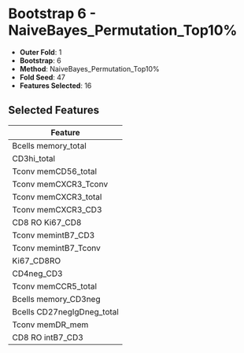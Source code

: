 # Bootstrap 6 - NaiveBayes_Permutation_Top10%

- **Outer Fold**: 1
- **Bootstrap**: 6
- **Method**: NaiveBayes_Permutation_Top10%
- **Fold Seed**: 47
- **Features Selected**: 16

## Selected Features

| Feature |
|---------|
| Bcells memory_total |
| CD3hi_total |
| Tconv memCD56_total |
| Tconv memCXCR3_Tconv |
| Tconv memCXCR3_total |
| Tconv memCXCR3_CD3 |
| CD8 RO Ki67_CD8 |
| Tconv memintB7_CD3 |
| Tconv memintB7_Tconv |
| Ki67_CD8RO |
| CD4neg_CD3 |
| Tconv memCCR5_total |
| Bcells memory_CD3neg |
| Bcells CD27negIgDneg_total |
| Tconv memDR_mem |
| CD8 RO intB7_CD3 |
